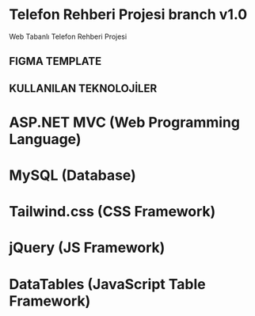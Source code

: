 # Telefon Rehberi Projesi branch v1.0
Web Tabanlı Telefon Rehberi Projesi


## FIGMA TEMPLATE




## KULLANILAN TEKNOLOJİLER
# ASP.NET MVC (Web Programming Language)
# MySQL (Database)
# Tailwind.css (CSS Framework)
# jQuery (JS Framework)
# DataTables (JavaScript Table Framework)
